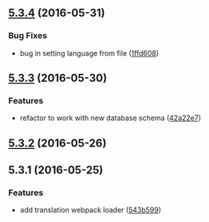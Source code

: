 <a name="5.3.4"></a>
## [5.3.4](https://git.softwaregroup-bg.com/ut5/ut-translate-loader/compare/v5.3.3...v5.3.4) (2016-05-31)


### Bug Fixes

* bug in setting language from file ([1ffd608](https://git.softwaregroup-bg.com/ut5/ut-translate-loader/commit/1ffd608))



<a name="5.3.3"></a>
## [5.3.3](https://git.softwaregroup-bg.com/ut5/ut-translate-loader/compare/v5.3.2...v5.3.3) (2016-05-30)


### Features

* refactor to work with new database schema ([42a22e7](https://git.softwaregroup-bg.com/ut5/ut-translate-loader/commit/42a22e7))



<a name="5.3.2"></a>
## [5.3.2](https://git.softwaregroup-bg.com/ut5/ut-translate-loader/compare/v5.3.1...v5.3.2) (2016-05-26)




<a name="5.3.1"></a>
## 5.3.1 (2016-05-25)


### Features

* add translation webpack loader ([543b599](https://git.softwaregroup-bg.com/ut5/ut-translate-loader/commit/543b599))




